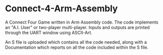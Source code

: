 # Connect-4-Arm-Assembly
A Connect Four Game written in Arm Assembly code. The code implements an "A.I. User"  or two-player multi-player. Inputs and outputs are printed through the UART window using ASCII-Art.

An S file is uploaded which contains all the code needed, along with a Documentation which reports on all the code included within the S file.
